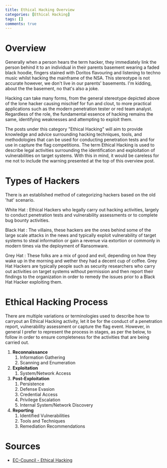 ```yaml
---
title: Ethical Hacking Overview
categories: [Ethical Hacking]
tags: []
comments: true
---
```


# Overview

Generally when a person hears the term hacker, they immediately link the person behind it to an individual in their parents basement wearing a faded black hoodie, fingers stained with Doritos flavouring and listening to techno music whilst hacking the mainframe of the NSA. This stereotype is not accurate however, we don't live in our parents' basements. I'm kidding, about the the basement, no that's also a joke.

Hacking can take many forms, from the general stereotype depicted above of the lone hacker causing mischief for fun and clout, to more practical applications such as the modern penetration tester or red team analyst. Regardless of the role, the fundamental essence of hacking remains the same, identifying weaknesses and attempting to exploit them.

The posts under this category "Ethical Hacking" will aim to provide knowledge and advice surrounding hacking techniques, tools, and methodologies that can be used for conducting penetration tests and for use in capture the flag competitions. The term Ethical Hacking is used to describe legal activities surrounding the identification and exploitation of vulnerabilities on target systems. With this in mind, it would be careless for me not to include the warning presented at the top of this overview post.

# Types of Hackers

There is an established method of categorizing hackers based on the old 'hat' scenario.

White Hat
: Ethical Hackers who legally carry out hacking activities, largely to conduct penetration tests and vulnerability assessments or to complete bug bounty activities.

Black Hat
: The villains, these hackers are the ones behind some of the large scale attacks in the news and typically exploit vulnerability of target systems to steal information or gain a revenue via extortion or commonly in modern times via the deployment of Ransomware.

Grey Hat
: These folks are a mix of good and evil, depending on how they wake up in the morning and wether they had a decent cup of coffee. Grey Hat Hackers are typically people such as security researchers who carry out activities on target systems without permission and then report their findings to the organization in order to remedy the issues prior to a Black Hat Hacker exploiting them.

# Ethical Hacking Process

There are multiple variations or terminologies used to describe how to carryout an Ethical Hacking activity, let it be for the conduct of a penetration report, vulnerability assessment or capture the flag event. However, in general I prefer to represent the process in stages, as per the below, to follow in order to ensure completeness for the activities that are being carried out.

1. **Reconnaissance**
   1. Information Gathering
   2. Scanning and Enumeration
2. **Exploitation**
   1. System/Network Access
3. **Post-Exploitation**
   1. Persistence
   2. Defense Evasion
   3. Credential Access
   4. Privilege Escalation
   5. Internal System/Network Discovery
4. **Reporting**
   1. Identified Vulnerabilities
   2. Tools and Techniques
   3. Remediation Recommendations

# Sources
- [EC-Council - Ethical Hacking](https://www.eccouncil.org/ethical-hacking/)
